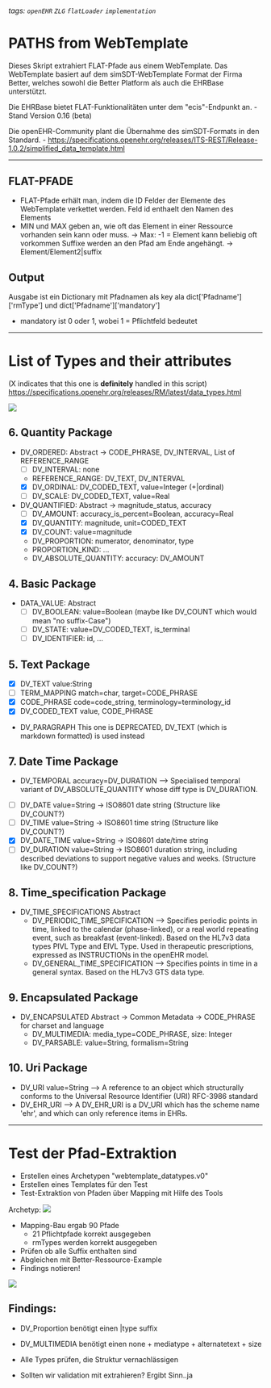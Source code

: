 ###### tags: `openEHR` `ZLG` `flatLoader` `implementation`

# PATHS from WebTemplate
Dieses Skript extrahiert FLAT-Pfade aus einem WebTemplate. Das WebTemplate basiert auf dem simSDT-WebTemplate Format der Firma Better, welches sowohl die Better Platform als auch die EHRBase unterstützt. 
 
Die EHRBase bietet FLAT-Funktionalitäten unter dem "ecis"-Endpunkt an. - Stand Version 0.16 (beta)
 
Die openEHR-Community plant die Übernahme des simSDT-Formats in den Standard. - https://specifications.openehr.org/releases/ITS-REST/Release-1.0.2/simplified_data_template.html

---

## FLAT-PFADE 
- FLAT-Pfade erhält man, indem die ID Felder der Elemente des WebTemplate verkettet werden.
Feld id enthaelt den Namen des Elements
- MIN und MAX geben an, wie oft das Element in einer Ressource vorhanden sein kann oder muss. -> Max: -1 = Element kann beliebig oft vorkommen
Suffixe werden an den Pfad am Ende angehängt. -> Element/Element2|suffix

## Output
Ausgabe ist ein Dictionary mit Pfadnamen als key ala dict['Pfadname']['rmType'] und dict['Pfadname']['mandatory']
- mandatory ist 0 oder 1, wobei 1 = Pflichtfeld bedeutet

---

# List of Types and their attributes 
(X indicates that this one is **definitely** handled in this script)
https://specifications.openehr.org/releases/RM/latest/data_types.html

![](https://pad.gwdg.de/uploads/upload_2e7b0e8af6a933453c33741e02914c64.png)

## 6. Quantity Package
- DV_ORDERED: Abstract -> CODE_PHRASE, DV_INTERVAL, List of REFERENCE_RANGE
    - [ ] DV_INTERVAL:        none
    - REFERENCE_RANGE:    DV_TEXT, DV_INTERVAL
    - [x] DV_ORDINAL:         DV_CODED_TEXT, value=Integer  (+|ordinal)
    - [ ] DV_SCALE:           DV_CODED_TEXT, value=Real
- DV_QUANTIFIED: Abstract -> magnitude_status, accuracy
    - [ ] DV_AMOUNT:          accuracy_is_percent=Boolean, accuracy=Real
    - [x] DV_QUANTITY:        magnitude, unit=CODED_TEXT
    - [x] DV_COUNT:           value=magnitude
    - DV_PROPORTION:      numerator, denominator, type
    - PROPORTION_KIND:    ...
    - DV_ABSOLUTE_QUANTITY: accuracy: DV_AMOUNT

## 4. Basic Package
- DATA_VALUE: Abstract
    - [ ] DV_BOOLEAN:         value=Boolean  (maybe like DV_COUNT which would mean "no suffix-Case")
    - [ ] DV_STATE:           value=DV_CODED_TEXT, is_terminal
    - [ ] DV_IDENTIFIER:      id, ...

## 5. Text Package
- [x] DV_TEXT             value:String
- [ ] TERM_MAPPING        match=char, target=CODE_PHRASE
- [x] CODE_PHRASE         code=code_string, terminology=terminology_id
- [x] DV_CODED_TEXT       value, CODE_PHRASE
- DV_PARAGRAPH        This one is DEPRECATED, DV_TEXT (which is markdown formatted) is used instead

## 7. Date Time Package
- DV_TEMPORAL         accuracy=DV_DURATION --> Specialised temporal variant of DV_ABSOLUTE_QUANTITY whose diff type is DV_DURATION.
- [ ] DV_DATE             value=String -> ISO8601 date string         (Structure like DV_COUNT?)
- [ ] DV_TIME             value=String -> ISO8601 time string         (Structure like DV_COUNT?)
- [x] DV_DATE_TIME        value=String -> ISO8601 date/time string
- [ ] DV_DURATION         value=String -> ISO8601 duration string, including described deviations to support negative values and weeks.   (Structure like DV_COUNT?)

## 8. Time_specification Package
- DV_TIME_SPECIFICATIONS  Abstract
    - DV_PERIODIC_TIME_SPECIFICATION  --> Specifies periodic points in time, linked to the calendar (phase-linked), or a real world repeating event, such as breakfast (event-linked). Based on the HL7v3 data types PIVL Type and EIVL Type. Used in therapeutic prescriptions, expressed as INSTRUCTIONs in the openEHR model.
    - DV_GENERAL_TIME_SPECIFICATION   --> Specifies points in time in a general syntax. Based on the HL7v3 GTS data type.

## 9. Encapsulated Package
- DV_ENCAPSULATED     Abstract -> Common Metadata -> CODE_PHRASE for charset and language
    - DV_MULTIMEDIA:      media_type=CODE_PHRASE, size: Integer
    - DV_PARSABLE:        value=String, formalism=String

## 10. Uri Package
- DV_URI              value=String        --> A reference to an object which structurally conforms to the Universal Resource Identifier (URI) RFC-3986 standard
- DV_EHR_URI                              --> A DV_EHR_URI is a DV_URI which has the scheme name 'ehr', and which can only reference items in EHRs.

---
    
# Test der Pfad-Extraktion
- Erstellen eines Archetypen "webtemplate_datatypes.v0"
- Erstellen eines Templates für den Test
- Test-Extraktion von Pfaden über Mapping mit Hilfe des Tools
    
Archetyp:
![](https://pad.gwdg.de/uploads/upload_d85a6f793fd147ba2711963670fca082.png)

- Mapping-Bau ergab 90 Pfade
    - 21 Pflichtpfade korrekt ausgegeben
    - rmTypes werden korrekt ausgegeben
- Prüfen ob alle Suffix enthalten sind
- Abgleichen mit Better-Ressource-Example
- Findings notieren!

![](https://pad.gwdg.de/uploads/upload_a0dac1f809c31be9c3361062e568afe4.png)

## Findings:
- DV_Proportion benötigt einen |type suffix 
- DV_MULTIMEDIA benötigt einen none + mediatype + alternatetext + size
- Alle Types prüfen, die Struktur vernachlässigen

- Sollten wir validation mit extrahieren? Ergibt Sinn..ja
